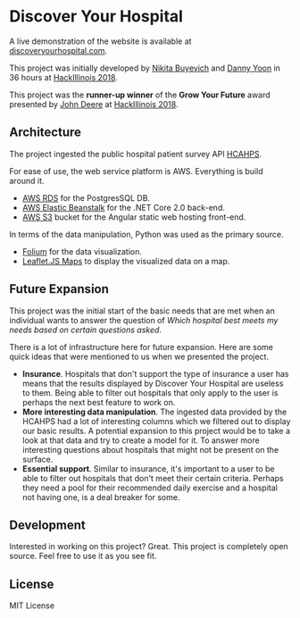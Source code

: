 # Discover Your Hospital

A live demonstration of the website is available at [discoveryourhospital.com](https://discoveryourhospital.com/).

This project was initially developed by [Nikita Buyevich](https://www.linkedin.com/in/nikitabuyevich/) and [Danny Yoon](https://github.com/syoon46) in 36 hours at [HackIllinois 2018](https://hackillinois.org/).

This project was the **runner-up winner** of the **Grow Your Future** award presented by [John Deere](https://www.deere.com/en/index.html) at [HackIllinois 2018](https://hackillinois.org/).

## Architecture

The project ingested the public hospital patient survey API [HCAHPS](https://dev.socrata.com/foundry/data.medicare.gov/rmgi-5fhi).

For ease of use, the web service platform is AWS. Everything is build around it.

* [AWS RDS](https://aws.amazon.com/rds/) for the PostgresSQL DB.
* [AWS Elastic Beanstalk](https://aws.amazon.com/elasticbeanstalk/) for the .NET Core 2.0 back-end.
* [AWS S3](https://aws.amazon.com/s3/) bucket for the Angular static web hosting front-end.

In terms of the data manipulation, Python was used as the primary source.

* [Folium](https://github.com/python-visualization/folium) for the data visualization.
* [Leaflet.JS Maps](https://folium.readthedocs.io/en/latest/) to display the visualized data on a map.

## Future Expansion

This project was the initial start of the basic needs that are met when an individual wants to answer the question of _Which hospital best meets my needs based on certain questions asked_.

There is a lot of infrastructure here for future expansion. Here are some quick ideas that were mentioned to us when we presented the project.

* **Insurance**. Hospitals that don't support the type of insurance a user has means that the results displayed by Discover Your Hospital are useless to them. Being able to filter out hospitals that only apply to the user is perhaps the next best feature to work on.
* **More interesting data manipulation**. The ingested data provided by the HCAHPS had a lot of interesting columns which we filtered out to display our basic results. A potential expansion to this project would be to take a look at that data and try to create a model for it. To answer more interesting questions about hospitals that might not be present on the surface.
* **Essential support**. Similar to insurance, it's important to a user to be able to filter out hospitals that don't meet their certain criteria. Perhaps they need a pool for their recommended daily exercise and a hospital not having one, is a deal breaker for some.

## Development

Interested in working on this project? Great. This project is completely open source. Feel free to use it as you see fit.

## License

MIT License
